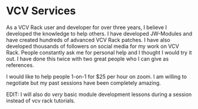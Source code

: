 # VCV Services

As a VCV Rack user and developer for over three years, I believe I developed the knowledge to help others.  I have developed JW-Modules and have created hundreds of advanced VCV Rack patches.  I have also developed thousands of followers on social media for my work on VCV Rack.  People constantly ask me for personal help and I thought I would try it out. I have done this twice with two great people who I can give as references.  

I would like to help people 1-on-1 for $25 per hour on zoom.  I am willing to negotiate but my past sessions have been completely amazing.

EDIT: I will also do *very* basic module development lessons during a session instead of vcv rack tutorials.
